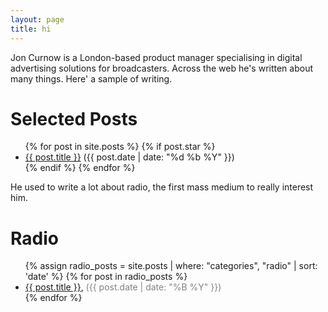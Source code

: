 ```yaml
---
layout: page
title: hi
---
```


Jon Curnow is a London-based product manager specialising in digital advertising solutions for broadcasters. Across the web he's written about many things. Here' a sample of writing.

<h1>Selected Posts</h1>
<ul>
  {% for post in site.posts %}
    {% if post.star %}
      <li>
        <a href="{{ post.url }}">{{ post.title }}</a> ({{ post.date | date: "%d %b %Y" }})
      </li>
    {% endif %}
  {% endfor %}
</ul>

He used to write a lot about radio, the first mass medium to really interest him.

<h1>Radio</h1>
<ul>
  {% assign radio_posts = site.posts | where: "categories", "radio" | sort: 'date' %}
  {% for post in radio_posts %}
    <li>
      <a href="{{ post.url }}">{{ post.title }}</a>, <span style="font-size: 14px; color: #828282;">({{ post.date | date: "%B %Y" }})</span>
    </li>
  {% endfor %}
</ul>

<!-- Other posts

<h1>Other</h1>
<ul>
  {% assign other_posts = site.posts | sort: 'date' %}
  {% for post in other_posts %}
    {% unless post.categories contains "radio" %}
      <li>
        <a href="{{ post.url }}">{{ post.title }}</a>, <span style="font-size: 14px; color: #828282;">({{ post.date | date: "%B %Y" }})</span>
      </li>
    {% endunless %}
  {% endfor %}
</ul>

-->

<!-- original code 
<ul>
  {% for post in site.posts %}
    <li>
      <a href="{{ post.url }}">{{ post.title }}</a>, ({{ post.date | date: "%B %Y" }})
    </li>
  {% endfor %}
</ul>
-->
